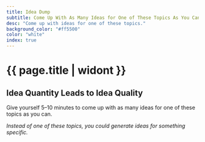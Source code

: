 ```yaml
---
title: Idea Dump
subtitle: Come Up With As Many Ideas for One of These Topics As You Can
desc: "Come up with ideas for one of these topics."
background_color: "#ff5500"
color: "white"
index: true
---
```

# {{ page.title | widont }}
## Idea Quantity Leads to Idea Quality

Give yourself 5–10 minutes to come up with as many ideas for one of these topics as you can.

<ul class="_random random masonry" data-child="li" data-amount="11" data-template="[[ mix ]]" data-params='{"collections": ["adjectives", "food-singular"]}'></ul>

_Instead of one of these topics, you could generate ideas for something specific._